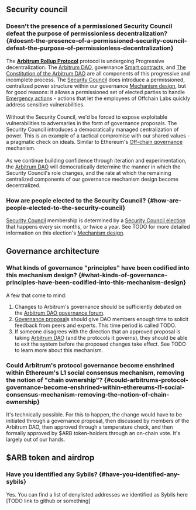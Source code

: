 ## Security council

### Doesn't the presence of a permissioned Security Council defeat the purpose of permissionless decentralization? {#doesnt-the-presence-of-a-permissioned-security-council-defeat-the-purpose-of-permissionless-decentralization}
<p>The <a href="/dao-glossary#arbitrum-rollup-protocol"><strong>Arbitrum Rollup Protocol</strong></a> protocol is undergoing Progressive decentralization. The <a href="/dao-glossary#arbitrum-dao">Arbitrum DAO</a>, governance <a href="/dao-glossary#smart-contract">Smart contract</a>s, and <a href="/dao-glossary#the-constitution-of-the-arbitrum-dao">The Constitution of the Arbitrum DAO</a> are all components of this progressive and incomplete process. The <a href="/dao-glossary#security-council">Security Council</a> does introduce a permissioned, centralized power structure within our governance <a href="/dao-glossary#mechanism-design">Mechanism design</a>, but for good reasons: it allows a permissioned set of elected parties to handle <a href="/dao-glossary#emergency-action">Emergency action</a>s - actions that let the employees of Offchain Labs quickly address sensitive vulnerabilities. <br />
<br />
Without the Security Council, we'd be forced to expose exploitable vulnerabilities to adversaries in the form of governance proposals. The Security Council introduces a democratically managed centralization of power. This is an example of a tactical compromise with our shared values - a pragmatic check on ideals. Similar to Ethereum's <a href="/dao-glossary#offchain-governance">Off-chain governance</a> mechanism.<br />
<br />
As we continue building confidence through iteration and experimentation, the <a href="/dao-glossary#arbitrum-dao">Arbitrum DAO</a> will democratically determine the manner in which the Security Council's role changes, and the rate at which the remaining centralized components of our governance mechanism design become decentralized.</p>



### How are people elected to the Security Council? {#how-are-people-elected-to-the-security-council}
<p><a href="/dao-glossary#security-council">Security Council</a> membership is determined by a <a href="/dao-glossary#security-council-election">Security Council election</a> that happens every six months, or twice a year. See TODO for more detailed information on this election's <a href="/dao-glossary#mechanism-design">Mechanism design</a>.</p>

## Governance architecture

### What kinds of governance "principles" have been codified into this mechanism design? {#what-kinds-of-governance-principles-have-been-codified-into-this-mechanism-design}
<p>A few that come to mind:</p>

<p></p>

<ol><li>Changes to Arbitrum's governance should be sufficiently debated on the <a href="/dao-glossary#arbitrum-dao-governance-forum">Arbitrum DAO governance forum</a>.</li>
<li><a href="/dao-glossary#governance-proposal">Governance proposal</a>s should give DAO members enough time to solicit feedback from peers and experts. This time period is called TODO.</li>
<li>If someone disagrees with the direction that an approved proposal is taking <a href="/dao-glossary#arbitrum-dao">Arbitrum DAO</a> (and the protocols it governs), they should be able to exit the system before the proposed changes take effect. See TODO to learn more about this mechanism.</li>
</ol>
<p></p>



### Could Arbitrum's protocol governance become enshrined within Ethereum's L1 social consensus mechanism, removing the notion of "chain ownership"? {#could-arbitrums-protocol-governance-become-enshrined-within-ethereums-l1-social-consensus-mechanism-removing-the-notion-of-chain-ownership}
<p>It's technically possible. For this to happen, the change would have to be initiated through a governance proposal, then discussed by members of the Arbitrum DAO, then approved through a temperature check, and then formally approved by $ARB token-holders through an on-chain vote. It's largely out of our hands.</p>

## $ARB token and airdrop

### Have you identified any Sybils? {#have-you-identified-any-sybils}
<p>Yes. You can find a list of denylisted addresses we identified as Sybils here [TODO link to github or something]</p>

